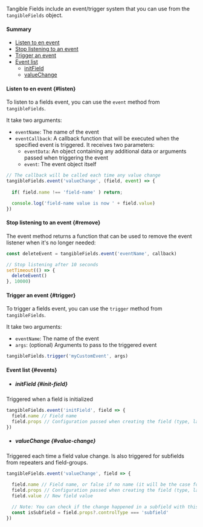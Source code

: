 Tangible Fields include an event/trigger system that you can use from the `tangibleFields` object.

#### Summary

- [Listen to en event](#listen)
- [Stop listening to an event](#remove)
- [Trigger an event](#trigger)
- [Event list](#events)
  - [initField](#init-field)
  - [valueChange](#value-change)

#### Listen to en event {#listen}

To listen to a fields event, you can use the `event` method from `tangibleFields`.

It take two arguments:

- `eventName`: The name of the event
- `eventCallback`: A callback function that will be executed when the specified event is triggered. It receives two parameters:
  - `eventData`: An object containing any additional data or arguments passed when triggering the event
  - `event`: The event object itself

```javascript
// The callback will be called each time any value change
tangibleFields.event('valueChange', (field, event) => {
  
  if( field.name !== 'field-name' ) return;

  console.log('field-name value is now ' + field.value)
})
```

#### Stop listening to an event {#remove}

The event method returns a function that can be used to remove the event listener when it's no longer needed:

```javascript
const deleteEvent = tangibleFields.event('eventName', callback)

// Stop listening after 10 seconds
setTimeout(() => {
  deleteEvent()
}, 10000)
```

#### Trigger an event {#trigger}

To trigger a fields event, you can use the `trigger` method from `tangibleFields`.

It take two arguments:
- `eventName`: The name of the event
- `args`: (optional) Arguments to pass to the triggered event

```javascript
tangibleFields.trigger('myCustomEvent', args)
```

#### Event list {#events}

  - ##### initField {#init-field}
  Triggered when a field is initialized
  ```javascript
  tangibleFields.event('initField', field => {
    field.name // Field name
    field.props // Configuration passed when creating the field (type, label ...etc)
  })
  ```         
      
  - ##### valueChange {#value-change}    
  Triggered each time a field value change. Is also triggered for subfields from repeaters and field-groups.
  ```javascript
  tangibleFields.event('valueChange', field => {

    field.name // Field name, or false if no name (it will be the case for subfields)
    field.props // Configuration passed when creating the field (type, label ...etc)
    field.value // New field value

    // Note: You can check if the change happened in a subfield with this condition:
    const isSubfield = field.props?.controlType === 'subfield'
  })
  ```
